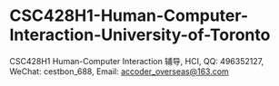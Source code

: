 # CSC428H1-Human-Computer-Interaction-University-of-Toronto
CSC428H1 Human-Computer Interaction 辅导, HCI, QQ: 496352127, WeChat: cestbon_688, Email: accoder_overseas@163.com
